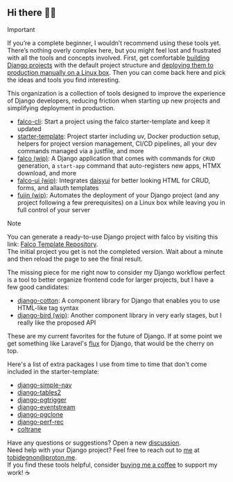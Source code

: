 ## Hi there 👋🏾

> [!Important]
> If you’re a complete beginner, I wouldn’t recommend using these tools yet. There’s nothing overly complex here, but you might feel lost and frustrated with all the tools and concepts involved.
> First, get comfortable [building Django projects](https://docs.djangoproject.com/en/dev/intro/tutorial01/) with the default project structure and [deploying them to production manually on
> a Linux box](https://falco.oluwatobi.dev/guides/deployment.html). Then you can come back here and pick the ideas and tools you find interesting.

This organization is a collection of tools designed to improve the experience of Django developers, reducing friction when starting up new projects and simplifying deployment in production.

- [falco-cli](https://github.com/falcopackages/falco-cli): Start a project using the falco starter-template and keep it updated
- [starter-template](https://github.com/falcopackages/starter-template): Project starter including uv, Docker production setup, helpers for project version management, CI/CD pipelines, all your dev commands managed via a justfile, and more
- [falco (wip)](https://github.com/falcopackages/falco): A Django application that comes with commands for `CRUD` generation, a `start-app` command that auto-registers new apps, HTMX download, and more
- [falco-ui (wip)](https://github.com/falcopackages/falco-ui): Integrates [daisyui](https://daisyui.com/) for better looking HTML for CRUD, forms, and allauth templates
- [fujin (wip)](https://github.com/falcopackages/fujin): Automates the deployment of your Django project (and any project following a few prerequisites) on a Linux box while leaving you in full control of your server

> [!Note]  
> You can generate a ready-to-use Django project with falco by visiting this link: [Falco Template Repository](https://github.com/falcopackages/falco-template-repository/generate).  
> The initial project you get is not the completed version. Wait about a minute and then reload the page to see the final result.

The missing piece for me right now to consider my Django workflow perfect is a tool to better organize frontend code for larger projects, but I have a few good candidates:

- [django-cotton](github.com/wrabit/django-cotton): A component library for Django that enables you to use HTML-like tag syntax
- [django-bird (wip)](https://github.com/joshuadavidthomas/django-bird): Another component library in very early stages, but I really like the proposed API

These are my current favorites for the future of Django. If at some point we get something like Laravel's [flux](https://fluxui.dev/) for Django, that would be the cherry on top.

Here's a list of extra packages I use from time to time that don't come included in the starter-template:

- [django-simple-nav](https://github.com/westerveltco/django-simple-nav)
- [django-tables2](https://github.com/jieter/django-tables2)
- [django-pgtrigger](https://github.com/Opus10/django-pgtrigger)
- [django-eventstream](https://github.com/fanout/django-eventstream)
- [django-pgclone](https://github.com/Opus10/django-pgclone)
- [django-perf-rec](https://github.com/adamchainz/django-perf-rec)
- [coltrane](https://github.com/adamghill/coltrane)

Have any questions or suggestions? Open a new [discussion](https://github.com/orgs/falcopackages/discussions).<br>
Need help with your Django project? Feel free to reach out to [me](https://github.com/Tobi-De) at [tobidegnon@proton.me](mailto:tobidegnon@proton.me).<br>
If you find these tools helpful, consider [buying me a coffee](https://buymeacoffee.com/oluwa.tobi) to support my work! ☕
